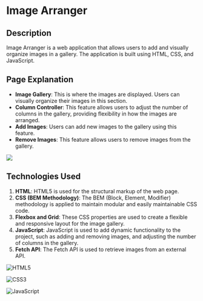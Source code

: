 # Image Arranger

## Description
Image Arranger is a web application that allows users to add and visually organize images in a gallery. The application is built using HTML, CSS, and JavaScript.

## Page Explanation
- **Image Gallery**: This is where the images are displayed. Users can visually organize their images in this section.
- **Column Controller**: This feature allows users to adjust the number of columns in the gallery, providing flexibility in how the images are arranged.
- **Add Images**: Users can add new images to the gallery using this feature.
- **Remove Images**: This feature allows users to remove images from the gallery.

![](/readmeSources/imageArranger.gif)

## Technologies Used
1. **HTML**: HTML5 is used for the structural markup of the web page.
2. **CSS (BEM Methodology)**: The BEM (Block, Element, Modifier) methodology is applied to maintain modular and easily maintainable CSS code.
3. **Flexbox and Grid**: These CSS properties are used to create a flexible and responsive layout for the image gallery.
4. **JavaScript**: JavaScript is used to add dynamic functionality to the project, such as adding and removing images, and adjusting the number of columns in the gallery.
5. **Fetch API**: The Fetch API is used to retrieve images from an external API.

![HTML5](https://img.shields.io/badge/html5-%23E34F26.svg?style=for-the-badge&logo=html5&logoColor=white)

![CSS3](https://img.shields.io/badge/css3-%231572B6.svg?style=for-the-badge&logo=css3&logoColor=white)

![JavaScript](https://img.shields.io/badge/javascript-%23323330.svg?style=for-the-badge&logo=javascript&logoColor=%23F7DF1E)